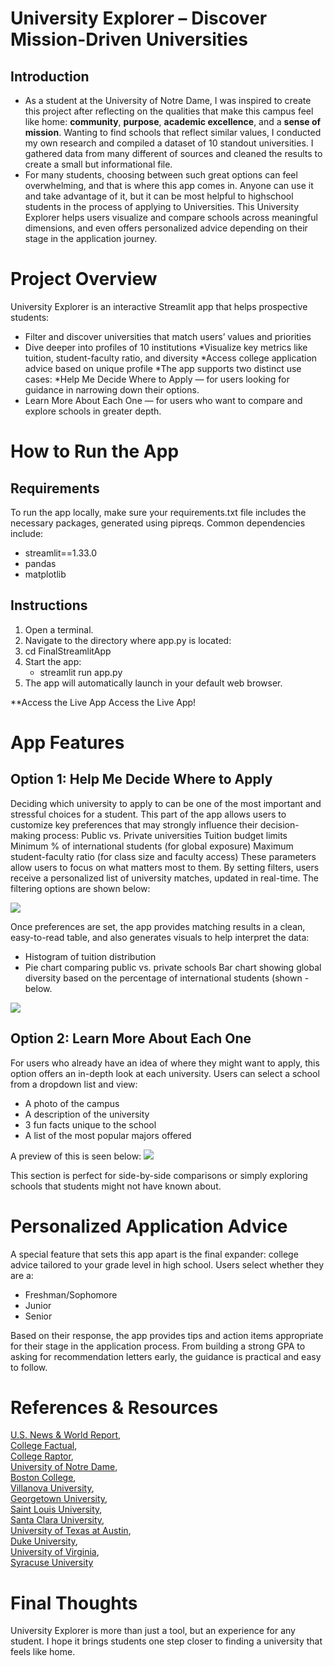 # University Explorer – Discover Mission-Driven Universities
## Introduction
* As a student at the University of Notre Dame, I was inspired to create this project after reflecting on the qualities that make this campus feel like home: **community**, **purpose**, **academic excellence**, and a **sense of mission**. Wanting to find schools that reflect similar values, I conducted my own research and compiled a dataset of 10 standout universities. I gathered data from many different of sources and cleaned the results to create a small but informational file. 
* For many students, choosing between such great options can feel overwhelming, and that is where this app comes in. Anyone can use it and take advantage of it, but it can be most helpful to highschool students in the process of applying to Universities. This University Explorer helps users visualize and compare schools across meaningful dimensions, and even offers personalized advice depending on their stage in the application journey.

# Project Overview
University Explorer is an interactive Streamlit app that helps prospective students:
  * Filter and discover universities that match users’ values and priorities
  * Dive deeper into profiles of 10 institutions
  *Visualize key metrics like tuition, student-faculty ratio, and diversity
  *Access college application advice based on unique profile
  *The app supports two distinct use cases:
  *Help Me Decide Where to Apply — for users looking for guidance in narrowing down their         options.
  * Learn More About Each One — for users who want to compare and explore schools in greater       depth.

# How to Run the App
## Requirements
To run the app locally, make sure your requirements.txt file includes the necessary packages, generated using pipreqs. Common dependencies include:

* streamlit==1.33.0
* pandas
* matplotlib

## Instructions
1) Open a terminal.
2) Navigate to the directory where app.py is located:
3) cd FinalStreamlitApp
4) Start the app:
   - streamlit run app.py
5) The app will automatically launch in your default web browser.

   
**Access the Live App
Access the Live App!

# App Features
## Option 1: Help Me Decide Where to Apply
Deciding which university to apply to can be one of the most important and stressful choices for a student. This part of the app allows users to customize key preferences that may strongly influence their decision-making process:
Public vs. Private universities
Tuition budget limits
Minimum % of international students (for global exposure)
Maximum student-faculty ratio (for class size and faculty access)
These parameters allow users to focus on what matters most to them. By setting filters, users receive a personalized list of university matches, updated in real-time. The filtering options are shown below: 

![ ](images/filters.png)

Once preferences are set, the app provides matching results in a clean, easy-to-read table, and also generates visuals to help interpret the data:
- Histogram of tuition distribution
- Pie chart comparing public vs. private schools
Bar chart showing global diversity based on the percentage of international students (shown - below.

![ ](images/bargraph.png)

## Option 2: Learn More About Each One
For users who already have an idea of where they might want to apply, this option offers an in-depth look at each university. Users can select a school from a dropdown list and view:
- A photo of the campus
- A  description of the university
- 3 fun facts unique to the school
- A list of the most popular majors offered

A preview of this is seen below: 
 ![ ](images/notredame2.png)
 
This section is perfect for side-by-side comparisons or simply exploring schools that students might not have known about.

# Personalized Application Advice
A special feature that sets this app apart is the final expander: college advice tailored to your grade level in high school. 
Users select whether they are a:
- Freshman/Sophomore
- Junior
- Senior
  
Based on their response, the app provides tips and action items appropriate for their stage in the application process. From building a strong GPA to asking for recommendation letters early, the guidance is practical and easy to follow.

# References & Resources
[U.S. News & World Report](https://www.usnews.com/best-colleges),  
[College Factual](https://www.collegefactual.com/),  
[College Raptor](https://www.collegeraptor.com/),  
[University of Notre Dame](https://www.nd.edu/),  
[Boston College](https://www.bc.edu/),  
[Villanova University](https://www1.villanova.edu/),  
[Georgetown University](https://www.georgetown.edu/),  
[Saint Louis University](https://www.slu.edu/),  
[Santa Clara University](https://www.scu.edu/),  
[University of Texas at Austin](https://www.utexas.edu/),  
[Duke University](https://www.duke.edu/),  
[University of Virginia](https://www.virginia.edu/),  
[Syracuse University](https://www.syracuse.edu/)

# Final Thoughts
University Explorer is more than just a tool, but an experience for any student. I hope it brings students one step closer to finding a university that feels like home.

